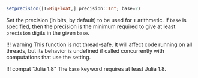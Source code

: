```julia
setprecision([T=BigFloat,] precision::Int; base=2)
```

Set the precision (in bits, by default) to be used for `T` arithmetic. If `base` is specified, then the precision is the minimum required to give at least `precision` digits in the given `base`.

!!! warning
    This function is not thread-safe. It will affect code running on all threads, but its behavior is undefined if called concurrently with computations that use the setting.


!!! compat "Julia 1.8"
    The `base` keyword requires at least Julia 1.8.

